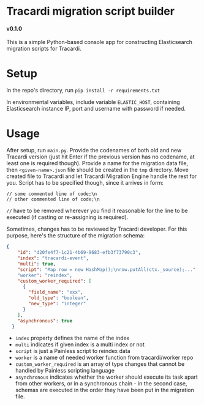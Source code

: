 # Tracardi migration script builder 
#### v0.1.0
This is a simple Python-based console app for constructing Elasticsearch 
migration scripts for Tracardi.

# Setup
In the repo's directory, run ```pip install -r requirements.txt```

In environmental variables, include variable `ELASTIC_HOST`, containing
Elasticsearch instance IP, port and username with password if needed.

# Usage
After setup, run `main.py`. Provide the codenames of both old and new Tracardi
version (just hit Enter if the previous version has no codename, at least one
is required though).
Provide a name for the migration data file, then `<given-name>.json` file
should be created in the `tmp` directory. Move created file to Tracardi and let
Tracardi Migration Engine handle the rest for you. Script has to be specified
though, since it arrives in form:
```
// some commented line of code;\n
// other commented line of code;\n
```
`//` have to be removed wherever you find it reasonable for the line to
be executed (if casting or re-assigning is required).

Sometimes, changes has to be reviewed by Tracardi developer. For this purpose,
here's the structure of the migration schema:
```json
{
    "id": "d20fe4f7-1c21-4b69-9683-efb3f73790c3",
    "index": "tracardi-event", 
    "multi": true, 
    "script": "Map row = new HashMap();\nrow.putAll(ctx._source);..."
    "worker": "reindex",
    "custom_worker_required": [
      {
        "field_name": "xxx",
        "old_type": "boolean",
        "new_type": "integer"
      }
    ],
    "asynchronous": true
  }
```
- `index` property defines the name of the index
- `multi` indicates if given index is a multi index or not
- `script` is just a Painless script to reindex data
- `worker` is a name of needed worker function from tracardi/worker repo
- `custom_worker_required` is an array of type changes that cannot be handled by Painless
  scripting language
- `asynchronous` indicates whether the worker should execute its task apart from other workers,
  or in a synchronous chain - in the second case, schemas are executed in the order they have been 
  put in the migration file.
